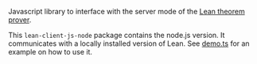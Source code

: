Javascript library to interface with the server mode of the [Lean theorem prover](https://leanprover.github.io/).

This `lean-client-js-node` package contains the node.js version.  It communicates with a locally installed version of Lean.  See [demo.ts](./demo.ts) for an example on how to use it.
